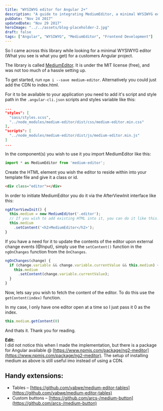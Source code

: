 ```yaml
---
title: "WYSIWYG editor for Angular 2+"
description: "A guide to integrating MediumEditor, a minimal WYSIWYG editor, into Angular applications with setup instructions and practical examples."
pubDate: "Nov 24 2017"
updatedDate: "Nov 29 2017"
heroImage: "../../assets/blog-placeholder-2.jpg"
draft: false
tags: ["Angular", "WYSIWYG", "MediumEditor", "Frontend Development"]
---
```


So I came across this library while looking for a minimal WYSIWYG editor (What you see is what you get) for a customers Angular project.

The library is called [MediumEditor](https://yabwe.github.io/medium-editor/). It is under the MIT license (free), and was not too much of a hassle setting up.

To get started, run `npm i --save medium-editor`. Alternatively you could just add the CDN to index.html.

For it to be available to your application you need to add it's script and style path in the `.angular-cli.json` scripts and styles variable like this:

```json
...
"styles": [
  "sass/styles.scss",
  "../node_modules/medium-editor/dist/css/medium-editor.min.css"
],
"scripts": [
  "../node_modules/medium-editor/dist/js/medium-editor.min.js"
]
...
```

In the component(s) you wish to use it you import MediumEditor like this:

```typescript
import * as MediumEditor from 'medium-editor';
```

Create the HTML element you wish the editor to reside within into your template file and give it a class or id.

```html
<div class="editor"></div>
```

In order to initiate MediumEditor you do it via the AfterViewInit interface like this:

```typescript
ngAfterViewInit() {
  this.medium = new MediumEditor('.editor');
  // If you wish to add existing HTML into it, you can do it like this.
  this.medium
    .setContent('<h2>MediumEditor</h2>');
}
```

If you have a need for it to update the contents of the editor upon external change events (@Input), simply use the `setContent()` function in the `ngOnChanges` function from the `OnChanges`.

```typescript
ngOnChanges(change) {
  if (change.variable && change.variable.currentValue && this.medium) {
    this.medium
      .setContent(change.variable.currentValue);
  }
}
```

Now, lets say you wish to fetch the content of the editor. To do this use the `getContent(index)` function.

In my case, I only have one editor open at a time so I just pass it 0 as the index.

```typescript
this.medium.getContent(0)
```

And thats it. Thank you for reading.

**Edit:**  
I did not notice this when I made the implementation, but there is a package for Angular available @ [https://www.npmjs.com/package/ng2-meditor](https://www.npmjs.com/package/ng2-meditor). The setup of installing medium as above is still useful imo instead of using a CDN.

## Handy extensions:

- Tables – [https://github.com/yabwe/medium-editor-tables](https://github.com/yabwe/medium-editor-tables)
- Custom buttons – [https://github.com/arcs-/medium-button](https://github.com/arcs-/medium-button)
